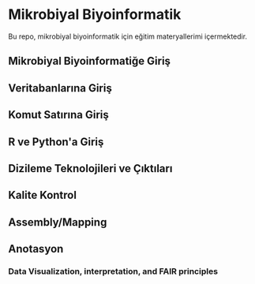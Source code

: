 # Mikrobiyal Biyoinformatik
Bu repo, mikrobiyal biyoinformatik için eğitim materyallerimi içermektedir.

## Mikrobiyal Biyoinformatiğe Giriş
## Veritabanlarına Giriş
## Komut Satırına Giriş
## R ve Python'a Giriş
## Dizileme Teknolojileri ve Çıktıları 
## Kalite Kontrol
## Assembly/Mapping 
## Anotasyon 
### Data Visualization, interpretation, and FAIR principles

